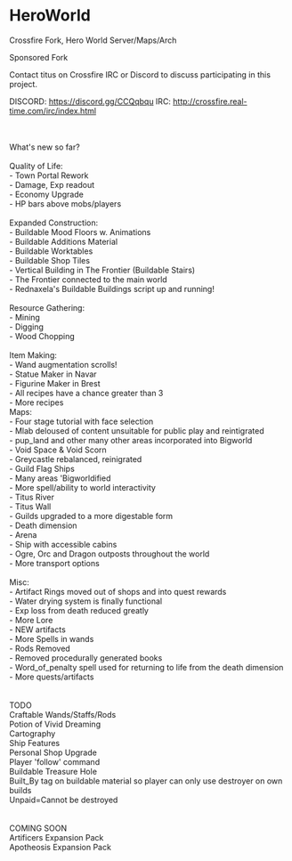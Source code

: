 # HeroWorld
Crossfire Fork, Hero World Server/Maps/Arch

Sponsored Fork </br>

Contact titus on Crossfire IRC or Discord to discuss participating in this project.

DISCORD: https://discord.gg/CCQqbqu
IRC: http://crossfire.real-time.com/irc/index.html

</BR>
</br>
What's new so far? </br>
</br>
Quality of Life: </br>
- Town Portal Rework </br>
- Damage, Exp readout </br>
- Economy Upgrade </br>
- HP bars above mobs/players </br>
 </br>
Expanded Construction: </br>
- Buildable Mood Floors w. Animations </br>
- Buildable Additions Material </br>
- Buildable Worktables </br>
- Buildable Shop Tiles </br>
- Vertical Building in The Frontier (Buildable Stairs) </br>
- The Frontier connected to the main world </br>
- Rednaxela's Buildable Buildings script up and running! </br>
 </br>
Resource Gathering: </br>
- Mining </br>
- Digging </br>
- Wood Chopping </br>
 </br>
Item Making: </br>
- Wand augmentation scrolls! </br>
- Statue Maker in Navar </br>
- Figurine Maker in Brest </br>
- All recipes have a chance greater than 3 </br>
- More recipes </br>
Maps: </br>
- Four stage tutorial with face selection </br>
- Mlab deloused of content unsuitable for public play and reintigrated </br>
- pup_land and other many other areas incorporated into Bigworld </br>
- Void Space & Void Scorn </br>
- Greycastle rebalanced, reinigrated </br>
- Guild Flag Ships </br>
- Many areas 'Bigworldified </br>
- More spell/ability to world interactivity </br>
- Titus River </br>
- Titus Wall </br>
- Guilds upgraded to a more digestable form </br>
- Death dimension </br>
- Arena </br>
- Ship with accessible cabins </br>
- Ogre, Orc and Dragon outposts throughout the world </br>
- More transport options </br>
</br>
Misc: </br>
- Artifact Rings moved out of shops and into quest rewards </br>
- Water drying system is finally functional </br>
- Exp loss from death reduced greatly </br>
- More Lore </br>
- NEW artifacts <br>
- More Spells in wands</br>
- Rods Removed </br>
- Removed procedurally generated books </br>
- Word_of_penalty spell used for returning to life from the death dimension </br>
- More quests/artifacts </br>
</br>
</br>
TODO </br>
Craftable Wands/Staffs/Rods </br>
Potion of Vivid Dreaming </br>
Cartography </br>
Ship Features </br>
Personal Shop Upgrade </br>
Player 'follow' command </br>
Buildable Treasure Hole </br>
Built_By tag on buildable material so player can only use destroyer on own builds </br>
Unpaid=Cannot be destroyed </br>
</br>
</br>
COMING SOON </br>
Artificers Expansion Pack </br>
Apotheosis Expansion Pack </br>

